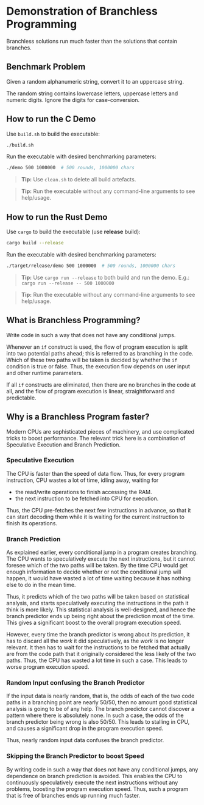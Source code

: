 # Demonstration of Branchless Programming

Branchless solutions run much faster than the solutions that contain branches.

## Benchmark Problem

Given a random alphanumeric string, convert it to an uppercase string.

The random string contains lowercase letters, uppercase letters and numeric digits. Ignore the digits for case-conversion.

## How to run the C Demo

Use `build.sh` to build the executable:
```sh
./build.sh
```

Run the executable with desired benchmarking parameters:
```sh
./demo 500 1000000  # 500 rounds, 1000000 chars
```

> **Tip:** Use `clean.sh` to delete all build artefacts.

> **Tip:** Run the executable without any command-line arguments to see help/usage.

## How to run the Rust Demo

Use `cargo` to build the executable (use **release** build):
```sh
cargo build --release
```

Run the executable with desired benchmarking parameters:
```sh
./target/release/demo 500 1000000  # 500 rounds, 1000000 chars
```

> **Tip:** Use `cargo run --release` to both build and run the demo. E.g.: `cargo run --release -- 500 1000000`

> **Tip:** Run the executable without any command-line arguments to see help/usage.

## What is Branchless Programming?

Write code in such a way that does not have any conditional jumps.

Whenever an `if` construct is used, the flow of program execution is split into two potential paths ahead; this is referred to as branching in the code. Which of these two paths will be taken is decided by whether the `if` condition is true or false. Thus, the execution flow depends on user input and other runtime parameters.

If all `if` constructs are eliminated, then there are no branches in the code at all, and the flow of program execution is linear, straightforward and predictable.

## Why is a Branchless Program faster?

Modern CPUs are sophisticated pieces of machinery, and use complicated tricks to boost performance. The relevant trick here is a combination of Speculative Execution and Branch Prediction.

### Speculative Execution

The CPU is faster than the speed of data flow. Thus, for every program instruction, CPU wastes a lot of time, idling away, waiting for

+ the read/write operations to finish accessing the RAM.
+ the next instruction to be fetched into CPU for execution.

Thus, the CPU pre-fetches the next few instructions in advance, so that it can start decoding them while it is waiting for the current instruction to finish its operations.

### Branch Prediction

As explained earlier, every conditional jump in a program creates branching. The CPU wants to speculatively execute the next instructions, but it cannot foresee which of the two paths will be taken. By the time CPU would get enough information to decide whether or not the conditional jump will happen, it would have wasted a lot of time waiting because it has nothing else to do in the mean time.

Thus, it predicts which of the two paths will be taken based on statistical analysis, and starts speculatively executing the instructions in the path it think is more likely. This statistical analysis is well-designed, and hence the branch predictor ends up being right about the prediction most of the time. This gives a significant boost to the overall program execution speed.

However, every time the branch predictor is wrong about its prediction, it has to discard all the *work* it did speculatively, as the *work* is no longer relevant. It then has to wait for the instructions to be fetched that actually are from the code path that it originally considered the less likely of the two paths. Thus, the CPU has wasted a lot time in such a case. This leads to worse program execution speed.

### Random Input confusing the Branch Predictor

If the input data is nearly random, that is, the odds of each of the two code paths in a branching point are nearly 50/50, then no amount good statistical analysis is going to be of any help. The branch predictor cannot discover a pattern where there is absolutely none. In such a case, the odds of the branch predictor being wrong is also 50/50. This leads to stalling in CPU, and causes a significant drop in the program execution speed.

Thus, nearly random input data confuses the branch predictor.

### Skipping the Branch Predictor to boost Speed

By writing code in such a way that does not have any conditional jumps, any dependence on branch prediction is avoided. This enables the CPU to continuously speculatively execute the next instructions without any problems, boosting the program execution speed. Thus, such a program that is free of branches ends up running much faster.
